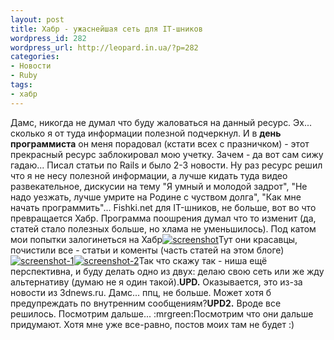 ```yaml
---
layout: post
title: Хабр - ужаснейшая сеть для IT-шников
wordpress_id: 282
wordpress_url: http://leopard.in.ua/?p=282
categories:
- Новости
- Ruby
tags:
- хабр
---
```

Дамс, никогда не думал что буду жаловаться на данный ресурс. Эх... сколько я от туда информации полезной подчеркнул. И в **день программиста** он меня порадовал (кстати всех с празничком) - этот прекрасный ресурс заблокировал мою учетку. Зачем - да вот сам сижу гадаю... Писал статьи по Rails и было 2-3 новости. Ну раз ресурс решил что я не несу полезной информации, а лучше кидать туда видео развекательное, дискусии на тему "Я умный и молодой задрот", "Не надо уезжать, лучше умрите на Родине с чуством долга", "Как мне начать программить"... Fishki.net для IT-шников, не больше, вот во что превращается Хабр. Программа поошрения думал что то изменит (да, статей стало полезных больше, но хлама не уменьшилось). Под катом мои попытки залогинеться на Хабр<!--more-->[![](http://leopard.in.ua/wp-content/uploads/2008/09/screenshot-300x240.png "screenshot")](http://leopard.in.ua/wp-content/uploads/2008/09/screenshot.png)Тут они красавцы, почистили все - статьи и коменты (часть статей на этом блоге)[![](http://leopard.in.ua/wp-content/uploads/2008/09/screenshot-1-300x240.png "screenshot-1")](http://leopard.in.ua/wp-content/uploads/2008/09/screenshot-1.png)[![](http://leopard.in.ua/wp-content/uploads/2008/09/screenshot-2-300x240.png "screenshot-2")](http://leopard.in.ua/wp-content/uploads/2008/09/screenshot-2.png)Так что скажу так - ниша ещё перспективна, и буду делать одно из двух: делаю свою сеть или же жду альтернативу (думаю не я один такой).**UPD.** Оказывается, это из-за новости из 3dnews.ru. Дамс... ппц, не больше. Может хотя б предупреждать по внутренним сообщениям?**UPD2.** Вроде все решилось. Посмотрим дальше... :mrgreen:Посмотрим что они дальше придумают. Хотя мне уже все-равно, постов моих там не будет :)
